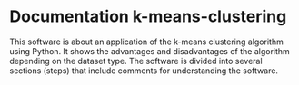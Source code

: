 # Documentation k-means-clustering
This software is about an application of the k-means clustering algorithm using Python. It shows the advantages and disadvantages of the algorithm depending on the dataset type.
The software is divided into several sections (steps) that include comments for understanding the software.
